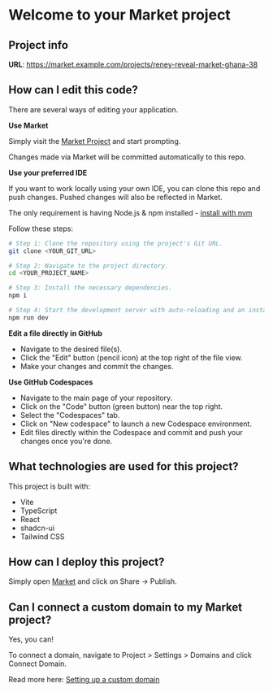# Welcome to your Market project

## Project info

**URL**: https://market.example.com/projects/reney-reveal-market-ghana-38

## How can I edit this code?

There are several ways of editing your application.

**Use Market**

Simply visit the [Market Project](https://market.example.com/projects/reney-reveal-market-ghana-38) and start prompting.

Changes made via Market will be committed automatically to this repo.

**Use your preferred IDE**

If you want to work locally using your own IDE, you can clone this repo and push changes. Pushed changes will also be reflected in Market.

The only requirement is having Node.js & npm installed - [install with nvm](https://github.com/nvm-sh/nvm#installing-and-updating)

Follow these steps:

```sh
# Step 1: Clone the repository using the project's Git URL.
git clone <YOUR_GIT_URL>

# Step 2: Navigate to the project directory.
cd <YOUR_PROJECT_NAME>

# Step 3: Install the necessary dependencies.
npm i

# Step 4: Start the development server with auto-reloading and an instant preview.
npm run dev
```

**Edit a file directly in GitHub**

- Navigate to the desired file(s).
- Click the "Edit" button (pencil icon) at the top right of the file view.
- Make your changes and commit the changes.

**Use GitHub Codespaces**

- Navigate to the main page of your repository.
- Click on the "Code" button (green button) near the top right.
- Select the "Codespaces" tab.
- Click on "New codespace" to launch a new Codespace environment.
- Edit files directly within the Codespace and commit and push your changes once you're done.

## What technologies are used for this project?

This project is built with:

- Vite
- TypeScript
- React
- shadcn-ui
- Tailwind CSS

## How can I deploy this project?

Simply open [Market](https://market.example.com/projects/reney-reveal-market-ghana-38) and click on Share -> Publish.

## Can I connect a custom domain to my Market project?

Yes, you can!

To connect a domain, navigate to Project > Settings > Domains and click Connect Domain.

Read more here: [Setting up a custom domain](https://docs.market.example.com/tips-tricks/custom-domain#step-by-step-guide)

